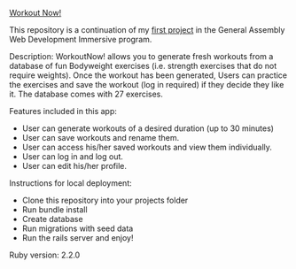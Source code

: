 [Workout Now!](https://workoutnow.herokuapp.com/)

This repository is a continuation of my [first project](https://github.com/kvotolato3/ga_wdi_p_1_workoutnow) in the General Assembly Web Development Immersive program.

Description: WorkoutNow! allows you to generate fresh workouts from a database of fun Bodyweight exercises (i.e. strength exercises that do not require weights). Once the workout has been generated, Users can practice the exercises and save the workout (log in required) if they decide they like it. The database comes with 27 exercises.

Features included in this app:
- User can generate workouts of a desired duration (up to 30 minutes)
- User can save workouts and rename them.
- User can access his/her saved workouts and view them individually.
- User can log in and log out.
- User can edit his/her profile.

Instructions for local deployment:
- Clone this repository into your projects folder
- Run bundle install
- Create database
- Run migrations with seed data
- Run the rails server and enjoy!

Ruby version: 2.2.0





